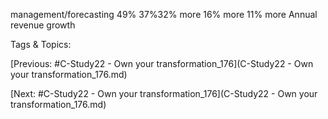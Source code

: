 management/forecasting 49% 37%32% more
16% more
11% more
Annual revenue growth

   Tags & Topics:
   

[Previous: #C-Study22 - Own your transformation_176](C-Study22 - Own your transformation_176.md)

[Next: #C-Study22 - Own your transformation_176](C-Study22 - Own your transformation_176.md)